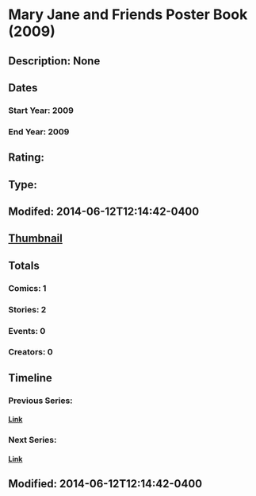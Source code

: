 # Mary Jane and Friends Poster Book (2009)
## Description: None
## Dates
### Start Year: 2009
### End Year: 2009
## Rating: 
## Type: 
## Modifed: 2014-06-12T12:14:42-0400
## [Thumbnail](http://i.annihil.us/u/prod/marvel/i/mg/c/e0/4bb48ec949a6d.jpg)
## Totals
### Comics: 1
### Stories: 2
### Events: 0
### Creators: 0
## Timeline
### Previous Series: 
#### [Link]()
### Next Series: 
#### [Link]()
## Modified: 2014-06-12T12:14:42-0400